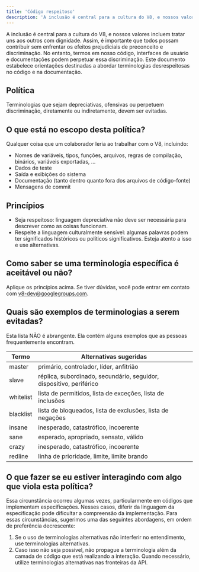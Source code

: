 ```yaml
---
title: 'Código respeitoso'
description: 'A inclusão é central para a cultura do V8, e nossos valores incluem tratar uns aos outros com dignidade. Assim, é importante que todos possam contribuir sem enfrentar os efeitos prejudiciais de preconceito e discriminação.'
---
```


A inclusão é central para a cultura do V8, e nossos valores incluem tratar uns aos outros com dignidade. Assim, é importante que todos possam contribuir sem enfrentar os efeitos prejudiciais de preconceito e discriminação. No entanto, termos em nosso código, interfaces de usuário e documentações podem perpetuar essa discriminação. Este documento estabelece orientações destinadas a abordar terminologias desrespeitosas no código e na documentação.

## Política

Terminologias que sejam depreciativas, ofensivas ou perpetuem discriminação, diretamente ou indiretamente, devem ser evitadas.

## O que está no escopo desta política?

Qualquer coisa que um colaborador leria ao trabalhar com o V8, incluindo:

- Nomes de variáveis, tipos, funções, arquivos, regras de compilação, binários, variáveis exportadas, ...
- Dados de teste
- Saída e exibições do sistema
- Documentação (tanto dentro quanto fora dos arquivos de código-fonte)
- Mensagens de commit

## Princípios

- Seja respeitoso: linguagem depreciativa não deve ser necessária para descrever como as coisas funcionam.
- Respeite a linguagem culturalmente sensível: algumas palavras podem ter significados históricos ou políticos significativos. Esteja atento a isso e use alternativas.

## Como saber se uma terminologia específica é aceitável ou não?

Aplique os princípios acima. Se tiver dúvidas, você pode entrar em contato com [v8-dev@googlegroups.com](mailto:v8-dev@googlegroups.com).

## Quais são exemplos de terminologias a serem evitadas?

Esta lista NÃO é abrangente. Ela contém alguns exemplos que as pessoas frequentemente encontram.


| Termo     | Alternativas sugeridas                                         |
| --------- | ------------------------------------------------------------- |
| master    | primário, controlador, líder, anfitrião                       |
| slave     | réplica, subordinado, secundário, seguidor, dispositivo, periférico |
| whitelist | lista de permitidos, lista de exceções, lista de inclusões    |
| blacklist | lista de bloqueados, lista de exclusões, lista de negações    |
| insane    | inesperado, catastrófico, incoerente                          |
| sane      | esperado, apropriado, sensato, válido                         |
| crazy     | inesperado, catastrófico, incoerente                          |
| redline   | linha de prioridade, limite, limite brando                    |


## O que fazer se eu estiver interagindo com algo que viola esta política?

Essa circunstância ocorreu algumas vezes, particularmente em códigos que implementam especificações. Nesses casos, diferir da linguagem da especificação pode dificultar a compreensão da implementação. Para essas circunstâncias, sugerimos uma das seguintes abordagens, em ordem de preferência decrescente:

1. Se o uso de terminologias alternativas não interferir no entendimento, use terminologias alternativas.
1. Caso isso não seja possível, não propague a terminologia além da camada de código que está realizando a interação. Quando necessário, utilize terminologias alternativas nas fronteiras da API.
